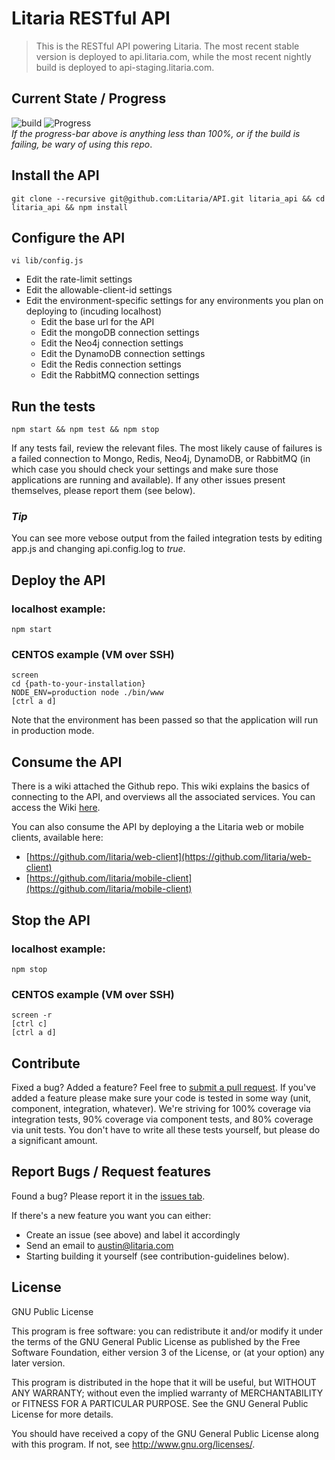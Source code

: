 Litaria RESTful API
=============

> This is the RESTful API powering Litaria. The most recent stable version is deployed to api.litaria.com, while the most recent nightly build is deployed to api-staging.litaria.com.

## Current State / Progress
![build](https://travis-ci.org/Litaria/API.svg?branch=master)
![Progress](http://progressed.io/bar/1)  
*If the progress-bar above is anything less than 100%, or if the build is failing, be wary of using this repo*.


## Install the API

```
git clone --recursive git@github.com:Litaria/API.git litaria_api && cd litaria_api && npm install
```

## Configure the API
``` 
vi lib/config.js
```
* Edit the rate-limit settings
* Edit the allowable-client-id settings
* Edit the environment-specific settings for any environments you plan on deploying to (incuding localhost)
  * Edit the base url for the API
  * Edit the mongoDB connection settings
  * Edit the Neo4j connection settings
  * Edit the DynamoDB connection settings
  * Edit the Redis connection settings
  * Edit the RabbitMQ connection settings


## Run the tests

``` 
npm start && npm test && npm stop
```

If any tests fail, review the relevant files. The most likely cause of failures is a failed connection to Mongo, Redis, Neo4j, DynamoDB, or RabbitMQ (in which case you should check your settings and make sure those applications are running and available). If any other issues present themselves, please report them (see below). 

### *Tip*
You can see more vebose output from the failed integration tests by editing app.js and changing api.config.log to *true*.


## Deploy the API
### localhost example:
```
npm start
```

### CENTOS example (VM over SSH)

```
screen
cd {path-to-your-installation}
NODE_ENV=production node ./bin/www
[ctrl a d]
```
Note that the environment has been passed so that the application will run in production mode.


## Consume the API
There is a wiki attached the Github repo. This wiki explains the basics of connecting to the API, and overviews all the associated services. You can access the Wiki [here](https://github.com/litaria/API/wiki). 

You can also consume the API by deploying a the Litaria web or mobile clients, available here:

* [https://github.com/litaria/web-client](https://github.com/litaria/web-client)
* [https://github.com/litaria/mobile-client](https://github.com/litaria/mobile-client)


## Stop the API
### localhost example:
```
npm stop
```

### CENTOS example (VM over SSH)

```
screen -r
[ctrl c]
[ctrl a d]
```

## Contribute
Fixed a bug? Added a feature? Feel free to [submit a pull request](https://help.github.com/articles/using-pull-requests). If you've added a feature please make sure your code is tested in some way (unit, component, integration, whatever). We're striving for 100% coverage via integration tests, 90% coverage via component tests, and 80% coverage via unit tests. You don't have to write all these tests yourself, but please do a significant amount.

## Report Bugs / Request features
Found a bug? Please report it in the [issues tab](https://github.com/Litaria/API/issues/new).

If there's a new feature you want you can either:

* Create an issue (see above) and label it accordingly
* Send an email to austin@litaria.com
* Starting building it yourself (see contribution-guidelines below).

## License

GNU Public License

This program is free software: you can redistribute it and/or modify
it under the terms of the GNU General Public License as published by
the Free Software Foundation, either version 3 of the License, or
(at your option) any later version.

This program is distributed in the hope that it will be useful,
but WITHOUT ANY WARRANTY; without even the implied warranty of
MERCHANTABILITY or FITNESS FOR A PARTICULAR PURPOSE.  See the
GNU General Public License for more details.

You should have received a copy of the GNU General Public License
along with this program.  If not, see <http://www.gnu.org/licenses/>.

